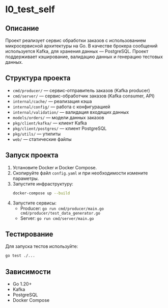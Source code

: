 # l0_test_self

## Описание
Проект реализует сервис обработки заказов с использованием микросервисной архитектуры на Go. В качестве брокера сообщений используется Kafka, для хранения данных — PostgreSQL. Проект поддерживает кэширование, валидацию данных и генерацию тестовых данных.

## Структура проекта
- `cmd/producer/` — сервис-отправитель заказов (Kafka producer)
- `cmd/server/` — сервис-обработчик заказов (Kafka consumer, API)
- `internal/cache/` — реализация кэша
- `internal/config/` — работа с конфигурацией
- `internal/validation/` — валидация входящих данных
- `models/orders/` — модели данных заказов
- `pkg/client/kafka/` — клиент Kafka
- `pkg/client/postgres/` — клиент PostgreSQL
- `pkg/utils/` — утилиты
- `web/` — статические файлы 

## Запуск проекта
1. Установите Docker и Docker Compose.
2. Скопируйте файл `config.yaml` и при необходимости измените параметры.
3. Запустите инфраструктуру:
   ```bash
   docker-compose up --build
   ```
4. Запустите сервисы:
   - Producer: `go run cmd/producer/main.go cmd/producer/test_data_generator.go`
   - Server: `go run cmd/server/main.go`

## Тестирование
Для запуска тестов используйте:
```bash
go test ./...
```

## Зависимости
- Go 1.20+
- Kafka
- PostgreSQL
- Docker Compose

